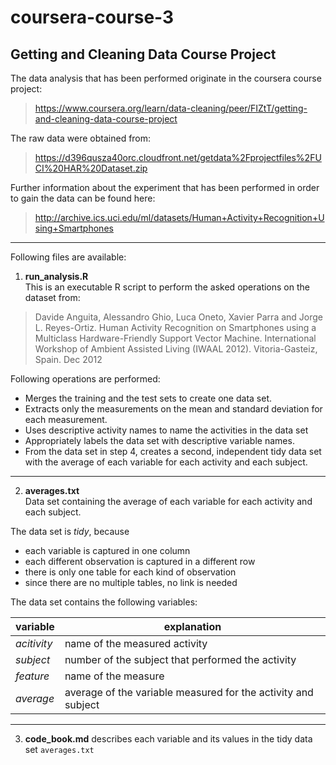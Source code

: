 # coursera-course-3
## Getting and Cleaning Data Course Project

The data analysis that has been performed originate in the coursera course project:
> https://www.coursera.org/learn/data-cleaning/peer/FIZtT/getting-and-cleaning-data-course-project

The raw data were obtained from:

> https://d396qusza40orc.cloudfront.net/getdata%2Fprojectfiles%2FUCI%20HAR%20Dataset.zip

Further information about the experiment that has been performed in order to gain the data can be found here:

> http://archive.ics.uci.edu/ml/datasets/Human+Activity+Recognition+Using+Smartphones

***

Following files are available:  

1. __run_analysis.R__  
This is an executable R script to perform the asked operations on the dataset from:  
> Davide Anguita, Alessandro Ghio, Luca Oneto, Xavier Parra and Jorge L. Reyes-Ortiz. Human Activity Recognition on Smartphones using a Multiclass Hardware-Friendly Support Vector Machine. International Workshop of Ambient Assisted Living (IWAAL 2012). Vitoria-Gasteiz, Spain. Dec 2012  

Following operations are performed:
* Merges the training and the test sets to create one data set.  
* Extracts only the measurements on the mean and standard deviation for each measurement.
* Uses descriptive activity names to name the activities in the data set
* Appropriately labels the data set with descriptive variable names.
* From the data set in step 4, creates a second, independent tidy data set with the average of each variable for each activity and each subject.

***

2. __averages.txt__  
Data set containing the average of each variable for each activity and each subject.

The data set is _tidy_, because
* each variable is captured in one column
* each different observation is captured in a different row
* there is only one table for each kind of observation
* since there are no multiple tables, no link is needed

The data set contains the following variables:

variable    | explanation
------------|---------------------------------------
_acitivity_ | name of the measured activity
_subject_   | number of the subject that performed the activity
_feature_   | name of the measure 
_average_   | average of the variable measured for the activity and subject

***

3. __code_book.md__
describes each variable and its values in the tidy data set `averages.txt`
